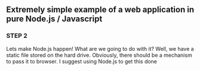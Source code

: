 ## Extremely simple example of a web application in pure Node.js / Javascript

### STEP 2

Lets make Node.js happen! What are we going to do with it? Well, we have a static file stored on the hard drive. Obviously, there should be a mechanism to pass it to browser. I suggest using Node.js to get this done